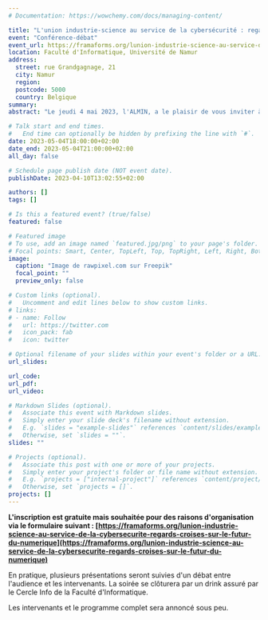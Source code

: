 ```yaml
---
# Documentation: https://wowchemy.com/docs/managing-content/

title: "L'union industrie-science au service de la cybersécurité : regards croisés sur le futur du numérique"
event: "Conférence-débat"
event_url: https://framaforms.org/lunion-industrie-science-au-service-de-la-cybersecurite-regards-croises-sur-le-futur-du-numerique
location: Faculté d'Informatique, Université de Namur
address: 
  street: rue Grandgagnage, 21
  city: Namur
  region:
  postcode: 5000
  country: Belgique
summary:
abstract: "Le jeudi 4 mai 2023, l'ALMIN, a le plaisir de vous inviter à une conférence-débat sur le thème de la cybersécurité. Des représentants scientifiques et industriels présenteront et discuteront ensemble des travaux actuels et futurs en matière de cybersécurité. Cet échange en regards croisés sera l'occasion pour tout un chacun de démystifier et d'en apprendre davantage sur un sujet qui occupe une place de plus en plus importante dans les débats."

# Talk start and end times.
#   End time can optionally be hidden by prefixing the line with `#`.
date: 2023-05-04T18:00:00+02:00
date_end: 2023-05-04T21:00:00+02:00
all_day: false

# Schedule page publish date (NOT event date).
publishDate: 2023-04-10T13:02:55+02:00

authors: []
tags: []

# Is this a featured event? (true/false)
featured: false

# Featured image
# To use, add an image named `featured.jpg/png` to your page's folder. 
# Focal points: Smart, Center, TopLeft, Top, TopRight, Left, Right, BottomLeft, Bottom, BottomRight.
image:
  caption: "Image de rawpixel.com sur Freepik"
  focal_point: ""
  preview_only: false

# Custom links (optional).
#   Uncomment and edit lines below to show custom links.
# links:
# - name: Follow
#   url: https://twitter.com
#   icon_pack: fab
#   icon: twitter

# Optional filename of your slides within your event's folder or a URL.
url_slides:

url_code:
url_pdf:
url_video:

# Markdown Slides (optional).
#   Associate this event with Markdown slides.
#   Simply enter your slide deck's filename without extension.
#   E.g. `slides = "example-slides"` references `content/slides/example-slides.md`.
#   Otherwise, set `slides = ""`.
slides: ""

# Projects (optional).
#   Associate this post with one or more of your projects.
#   Simply enter your project's folder or file name without extension.
#   E.g. `projects = ["internal-project"]` references `content/project/deep-learning/index.md`.
#   Otherwise, set `projects = []`.
projects: []
---
```


**L'inscription est gratuite mais souhaitée pour des raisons d'organisation via le formulaire suivant : [https://framaforms.org/lunion-industrie-science-au-service-de-la-cybersecurite-regards-croises-sur-le-futur-du-numerique](https://framaforms.org/lunion-industrie-science-au-service-de-la-cybersecurite-regards-croises-sur-le-futur-du-numerique)**

En pratique, plusieurs présentations seront suivies d'un débat entre l'audience et les intervenants. La soirée se clôturera par un drink assuré par le Cercle Info de la Faculté d'Informatique.

Les intervenants et le programme complet sera annoncé sous peu.

